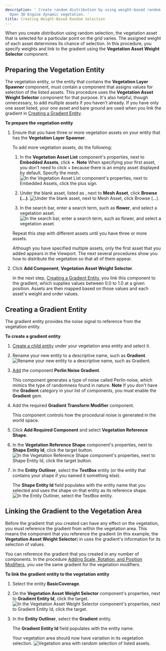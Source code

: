 ```yaml
---
description: ' Create random distribution by using weight-based random selection in
  Open 3D Engine dynamic vegetation. '
title: Creating Weight-Based Random Selection
---
```


When you create distribution using random selection, the vegetation asset that is selected for a particular point on the grid varies. The assigned weight of each asset determines its chance of selection. In this procedure, you specify weights and link to the gradient using the **Vegetation Asset Weight Selector** component.

## Preparing the Vegetation Entity 

The vegetation entity, or the entity that contains the **Vegetation Layer Spawner** component, must contain a component that assigns values for selection of the listed assets. This procedure uses the **Vegetation Asset Weight Selector** component for that purpose. It's also helpful, though unnecessary, to add multiple assets if you haven't already. If you have only one asset listed, your one asset and bare ground are used when you link the gradient in [Creating a Gradient Entity](#create-gradient-entity).

**To prepare the vegetation entity**

1. Ensure that you have three or more vegetation assets on your entity that has the **Vegetation Layer Spawner**.

   To add more vegetation assets, do the following:

   1. In the **Vegetation Asset List** component's properties, next to **Embedded Assets**, click **+**.
**Note**
When specifying your first asset, you don't need to click + because there is an empty asset displayed by default. Specify the mesh.
![In the Vegetation Asset List component's properties, next to Embedded Assets, click the plus sign.](/images/user-guide/vegetation/dynamic/dynamic-vegetation-procedures-gradient-random-selection-browse.png)

   1. Under the blank asset, listed as **<asset name>**, next to **Mesh Asset**, click **Browse (…)**.
![Under the blank asset, next to Mesh Asset, click Browse (…).](/images/user-guide/vegetation/dynamic/dynamic-vegetation-procedures-gradient-random-selection-add-asset.png)

   1. In the search bar, enter a search term, such as **flower**, and select a vegetation asset.
![In the search bar, enter a search term, such as flower, and select a vegetation asset.](/images/user-guide/vegetation/dynamic/dynamic-vegetation-procedures-gradient-random-selection-select-flower.png)

   Repeat this step with different assets until you have three or more assets.

   Although you have specified multiple assets, only the first asset that you added appears in the Viewport. The next several procedures show you how to distribute the vegetation so that all of them appear.

1. Click **Add Component**, **Vegetation Asset Weight Selector**.

   In the next step, [Creating a Gradient Entity](#create-gradient-entity), you link this component to the gradient, which supplies values between 0.0 to 1.0 at a given position. Assets are then mapped based on those values and each asset's weight and order values.

## Creating a Gradient Entity 

The gradient entity provides the noise signal to reference from the vegetation entity.

**To create a gradient entity**

1. [Create a child entity](/docs/userguide/creating-entity.md) under your vegetation area entity and select it.

1. Rename your new entity to a descriptive name, such as **Gradient**.
![Rename your new entity to a descriptive name, such as Gradient.](/images/user-guide/vegetation/dynamic/dynamic-vegetation-procedures-gradient-random-selection-rename-entity.png)

1. [Add](/docs/userguide/components/working-adding.md) the component **Perlin Noise Gradient**.

   This component generates a type of noise called Perlin noise, which mimics the type of randomness found in nature.
**Note**
If you don't have the **Gradient** category in your list of components, you must enable the **Gradient** gem.

1. Add the required **Gradient Transform Modifier** component.

   This component controls how the procedural noise is generated in the world space.

1. Click **Add Required Component** and select **Vegetation Reference Shape**.

1. In the **Vegetation Reference Shape** component's properties, next to **Shape Entity Id**, click the target button.
![In the Vegetation Reference Shape component's properties, next to Shape Entity Id, click the target button.](/images/user-guide/vegetation/dynamic/dynamic-vegetation-procedures-gradient-random-selection-target.png)

1. In the **Entity Outliner**, select the **TestBox** entity (or the entity that contains your shape if you named it something else).

   The **Shape Entity Id** field populates with the entity name that you selected and uses the shape on that entity as its reference shape.
![In the Entity Outliner, select the TestBox entity.](/images/user-guide/vegetation/dynamic/dynamic-vegetation-procedures-gradient-random-selection-basic-coverage.png)

## Linking the Gradient to the Vegetation Area 

Before the gradient that you created can have any effect on the vegetation, you must reference the gradient from within the vegetation area. This means the component that you reference the gradient (in this example, the **Vegetation Asset Weight Selector**) in uses the gradient's information for its selection of values.

You can reference the gradient that you created in any number of components. In the procedure [Adding Scale, Rotation, and Position Modifiers](/docs/user-guide/gems/vegetation/adding-modifiers.md), you use the same gradient for the vegetation modifiers.

**To link the gradient entity to the vegetation entity**

1. Select the entity **BasicCoverage**.

1. On the **Vegetation Asset Weight Selector** component's properties, next to **Gradient Entity Id**, click the target.
![In the Vegetation Asset Weight Selector component's properties, next to Gradient Entity Id, click the target.](/images/user-guide/vegetation/dynamic/link-gradient-entity-to-vegetation-target.png)

1. In the **Entity Outliner**, select the **Gradient** entity.

   The **Gradient Entity Id** field populates with the entity name.

   Your vegetation area should now have variation in its vegetation selection.
![Vegetation area with random selection of listed assets.](/images/user-guide/vegetation/dynamic/link-gradient-entity-to-vegetation-distributed.png)
